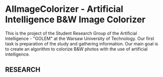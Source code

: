 # AIImageColorizer - Artificial Intelligence B&W Image Colorizer
This is the project of the Student Research Group of  the Artificial Intelligence - "GOLEM" at the Warsaw University of Technology. Our first task is preparation of the study and gathering information. Our main goal is to create an algorithm to colorize B&W photos with the use of artificial intelligence.

## RESEARCH




